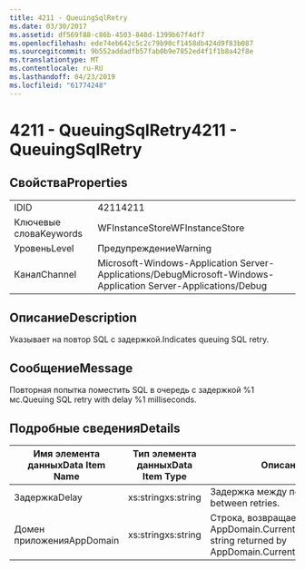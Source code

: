 ```yaml
---
title: 4211 - QueuingSqlRetry
ms.date: 03/30/2017
ms.assetid: df569f88-c86b-4503-840d-1399b67f4df7
ms.openlocfilehash: ede74eb642c5c2c79b90cf1458db424d9f83b087
ms.sourcegitcommit: 9b552addadfb57fab0b9e7852ed4f1f1b8a42f8e
ms.translationtype: MT
ms.contentlocale: ru-RU
ms.lasthandoff: 04/23/2019
ms.locfileid: "61774248"
---
```

# <a name="4211---queuingsqlretry"></a><span data-ttu-id="f6c9c-102">4211 - QueuingSqlRetry</span><span class="sxs-lookup"><span data-stu-id="f6c9c-102">4211 - QueuingSqlRetry</span></span>
## <a name="properties"></a><span data-ttu-id="f6c9c-103">Свойства</span><span class="sxs-lookup"><span data-stu-id="f6c9c-103">Properties</span></span>  
  
|||  
|-|-|  
|<span data-ttu-id="f6c9c-104">ID</span><span class="sxs-lookup"><span data-stu-id="f6c9c-104">ID</span></span>|<span data-ttu-id="f6c9c-105">4211</span><span class="sxs-lookup"><span data-stu-id="f6c9c-105">4211</span></span>|  
|<span data-ttu-id="f6c9c-106">Ключевые слова</span><span class="sxs-lookup"><span data-stu-id="f6c9c-106">Keywords</span></span>|<span data-ttu-id="f6c9c-107">WFInstanceStore</span><span class="sxs-lookup"><span data-stu-id="f6c9c-107">WFInstanceStore</span></span>|  
|<span data-ttu-id="f6c9c-108">Уровень</span><span class="sxs-lookup"><span data-stu-id="f6c9c-108">Level</span></span>|<span data-ttu-id="f6c9c-109">Предупреждение</span><span class="sxs-lookup"><span data-stu-id="f6c9c-109">Warning</span></span>|  
|<span data-ttu-id="f6c9c-110">Канал</span><span class="sxs-lookup"><span data-stu-id="f6c9c-110">Channel</span></span>|<span data-ttu-id="f6c9c-111">Microsoft-Windows-Application Server-Applications/Debug</span><span class="sxs-lookup"><span data-stu-id="f6c9c-111">Microsoft-Windows-Application Server-Applications/Debug</span></span>|  
  
## <a name="description"></a><span data-ttu-id="f6c9c-112">Описание</span><span class="sxs-lookup"><span data-stu-id="f6c9c-112">Description</span></span>  
 <span data-ttu-id="f6c9c-113">Указывает на повтор SQL с задержкой.</span><span class="sxs-lookup"><span data-stu-id="f6c9c-113">Indicates queuing SQL retry.</span></span>  
  
## <a name="message"></a><span data-ttu-id="f6c9c-114">Сообщение</span><span class="sxs-lookup"><span data-stu-id="f6c9c-114">Message</span></span>  
 <span data-ttu-id="f6c9c-115">Повторная попытка поместить SQL в очередь с задержкой %1 мс.</span><span class="sxs-lookup"><span data-stu-id="f6c9c-115">Queuing SQL retry with delay %1 milliseconds.</span></span>  
  
## <a name="details"></a><span data-ttu-id="f6c9c-116">Подробные сведения</span><span class="sxs-lookup"><span data-stu-id="f6c9c-116">Details</span></span>  
  
|<span data-ttu-id="f6c9c-117">Имя элемента данных</span><span class="sxs-lookup"><span data-stu-id="f6c9c-117">Data Item Name</span></span>|<span data-ttu-id="f6c9c-118">Тип элемента данных</span><span class="sxs-lookup"><span data-stu-id="f6c9c-118">Data Item Type</span></span>|<span data-ttu-id="f6c9c-119">Описание</span><span class="sxs-lookup"><span data-stu-id="f6c9c-119">Description</span></span>|  
|--------------------|--------------------|-----------------|  
|<span data-ttu-id="f6c9c-120">Задержка</span><span class="sxs-lookup"><span data-stu-id="f6c9c-120">Delay</span></span>|<span data-ttu-id="f6c9c-121">xs:string</span><span class="sxs-lookup"><span data-stu-id="f6c9c-121">xs:string</span></span>|<span data-ttu-id="f6c9c-122">Задержка между попытками.</span><span class="sxs-lookup"><span data-stu-id="f6c9c-122">The delay between retries.</span></span>|  
|<span data-ttu-id="f6c9c-123">Домен приложения</span><span class="sxs-lookup"><span data-stu-id="f6c9c-123">AppDomain</span></span>|<span data-ttu-id="f6c9c-124">xs:string</span><span class="sxs-lookup"><span data-stu-id="f6c9c-124">xs:string</span></span>|<span data-ttu-id="f6c9c-125">Строка, возвращаемая AppDomain.CurrentDomain.FriendlyName.</span><span class="sxs-lookup"><span data-stu-id="f6c9c-125">The string returned by AppDomain.CurrentDomain.FriendlyName.</span></span>|
